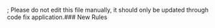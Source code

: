 ; Please do not edit this file manually, it should only be updated through code fix application.### New Rules